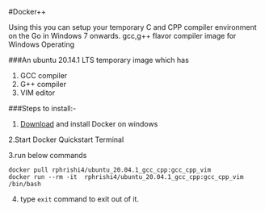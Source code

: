 #Docker++

Using this you can setup your temporary C and CPP compiler environment on the Go in Windows 7 onwards.
gcc,g++ flavor compiler image for Windows Operating

###An ubuntu 20.14.1 LTS temporary image 
which has
1.  GCC compiler
2. G++ compiler
3.  VIM editor

###Steps to install:-
1. [Download](https://download.docker.com/win/stable/Docker%20Desktop%20Installer.exe) and install Docker on windows

2.Start Docker Quickstart Terminal

3.run below commands 
```
docker pull rphrishi4/ubuntu_20.04.1_gcc_cpp:gcc_cpp_vim
docker run --rm -it  rphrishi4/ubuntu_20.04.1_gcc_cpp:gcc_cpp_vim /bin/bash
```
4. type ```exit``` command to exit out of it.
